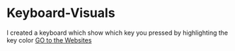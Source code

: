 # Keyboard-Visuals
I created a keyboard which show which key you pressed by highlighting the key color
[GO to the Websites](https://thekarancode0.github.io/Keyboard-Visuals/)
